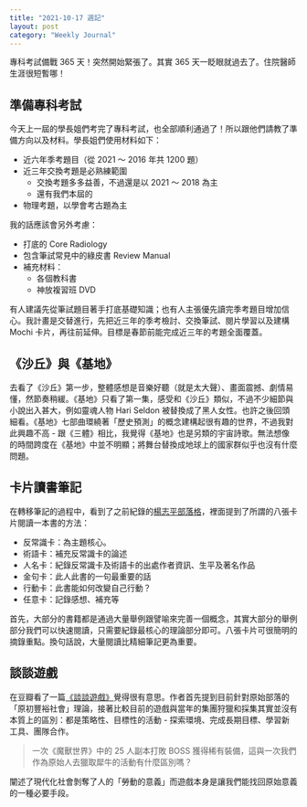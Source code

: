 ```yaml
---
title: "2021-10-17 週記"
layout: post
category: "Weekly Journal"
---
```


專科考試備戰 365 天！突然開始緊張了。其實 365 天一眨眼就過去了。住院醫師生涯很短暫哪！

## 準備專科考試

今天上一屆的學長姐們考完了專科考試，也全部順利通過了！所以跟他們請教了準備方向以及材料。學長姐們使用材料如下：

- 近六年季考題目（從 2021 ～ 2016 年共 1200 題）
- 近三年交換考題是必熟練範圍
  - 交換考題多多益善，不過還是以 2021 ～ 2018 為主
  - 還有我們本屆的
- 物理考題，以學會考古題為主

我的話應該會另外考慮：

- 打底的 Core Radiology
- 包含筆試常見中的綠皮書 Review Manual
- 補充材料：
  - 各個教科書
  - 神放複習班 DVD

有人建議先從筆試題目著手打底基礎知識；也有人主張優先讀完季考題目增加信心。我計畫是交替進行，先把近三年的季考檢討、交換筆試、閱片學習以及建構 Mochi 卡片，再往前延伸。目標是春節前能完成近三年的考題全面覆蓋。

## 《沙丘》與《基地》

去看了《沙丘》第一步，整體感想是音樂好聽（就是太大聲）、畫面震撼、劇情易懂，然節奏稍緩。《基地》只看了第一集，感受和《沙丘》類似，不過不少細節與小說出入甚大，例如靈魂人物 Hari Seldon 被替換成了黑人女性。也許之後回頭細看。《基地》七部曲環繞著「歷史預測」的概念建構起很有趣的世界，不過我對此興趣不高 - 跟《三體》相比，我覺得《基地》也是另類的宇宙詩歌。無法想像的時間跨度在《基地》中並不明顯；將舞台替換成地球上的國家群似乎也沒有什麼問題。

## 卡片讀書筆記

在轉移筆記的過程中，看到了之前紀錄的[楊志平部落格](https://www.yangzhiping.com)，裡面提到了所謂的八張卡片閱讀一本書的方法：

- 反常識卡：為主題核心。
- 術語卡：補充反常識卡的論述
- 人名卡：紀錄反常識卡及術語卡的出處作者資訊、生平及著名作品
- 金句卡：此人此書的一句最重要的話
- 行動卡：此書能如何改變自己行動？
- 任意卡：記錄感想、補充等

首先，大部分的書籍都是通過大量舉例跟譬喻來完善一個概念，其實大部分的舉例部分我們可以快速閱讀，只需要紀錄最核心的理論部分即可。八張卡片可很簡明的摘錄重點。換句話說，大量閱讀比精細筆記更為重要。

## 談談遊戲

在豆瓣看了一篇[《談談遊戲》](https://www.douban.com/note/811938840/)覺得很有意思。作者首先提到目前針對原始部落的「原初豐裕社會」理論，接著比較目前的遊戲與當年的集團狩獵和採集其實並沒有本質上的區別：都是策略性、目標性的活動 - 探索環境、完成長期目標、學習新工具、團隊合作。

> 一次《魔獸世界》中的 25 人副本打敗 BOSS 獲得稀有裝備，這與一次我們作為原始人去獵取犀牛的活動有什麼區別嗎？

闡述了現代化社會剝奪了人的「勞動的意義」而遊戲本身是讓我們能找回原始意義的一種必要手段。
